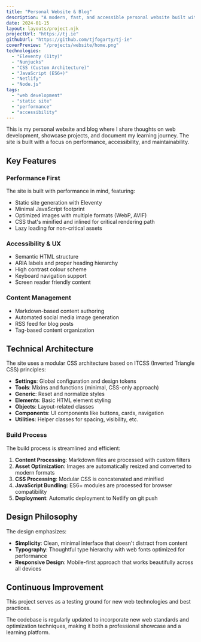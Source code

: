 ```yaml
---
title: "Personal Website & Blog"
description: "A modern, fast, and accessible personal website built with Eleventy, featuring custom CSS architecture and performance optimizations."
date: 2024-01-15
layout: layouts/project.njk
projectUrl: "https://tj.ie"
githubUrl: "https://github.com/tjfogarty/tj-ie"
coverPreview: "/projects/website/home.png"
technologies:
  - "Eleventy (11ty)"
  - "Nunjucks"
  - "CSS (Custom Architecture)"
  - "JavaScript (ES6+)"
  - "Netlify"
  - "Node.js"
tags:
  - "web development"
  - "static site"
  - "performance"
  - "accessibility"
---
```


This is my personal website and blog where I share thoughts on web development, showcase projects, and document my learning journey. The site is built with a focus on performance, accessibility, and maintainability.

## Key Features

### Performance First
The site is built with performance in mind, featuring:
- Static site generation with Eleventy
- Minimal JavaScript footprint
- Optimized images with multiple formats (WebP, AVIF)
- CSS that's minified and inlined for critical rendering path
- Lazy loading for non-critical assets

### Accessibility & UX
- Semantic HTML structure
- ARIA labels and proper heading hierarchy
- High contrast colour scheme
- Keyboard navigation support
- Screen reader friendly content

### Content Management
- Markdown-based content authoring
- Automated social media image generation
- RSS feed for blog posts
- Tag-based content organization

## Technical Architecture

The site uses a modular CSS architecture based on ITCSS (Inverted Triangle CSS) principles:

- **Settings**: Global configuration and design tokens
- **Tools**: Mixins and functions (minimal, CSS-only approach)
- **Generic**: Reset and normalize styles
- **Elements**: Basic HTML element styling
- **Objects**: Layout-related classes
- **Components**: UI components like buttons, cards, navigation
- **Utilities**: Helper classes for spacing, visibility, etc.

### Build Process

The build process is streamlined and efficient:

1. **Content Processing**: Markdown files are processed with custom filters
2. **Asset Optimization**: Images are automatically resized and converted to modern formats
3. **CSS Processing**: Modular CSS is concatenated and minified
4. **JavaScript Bundling**: ES6+ modules are processed for browser compatibility
5. **Deployment**: Automatic deployment to Netlify on git push

## Design Philosophy

The design emphasizes:
- **Simplicity**: Clean, minimal interface that doesn't distract from content
- **Typography**: Thoughtful type hierarchy with web fonts optimized for performance
- **Responsive Design**: Mobile-first approach that works beautifully across all devices

## Continuous Improvement

This project serves as a testing ground for new web technologies and best practices.

The codebase is regularly updated to incorporate new web standards and optimization techniques, making it both a professional showcase and a learning platform.
